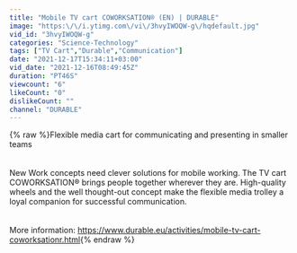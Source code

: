 ```yaml
---
title: "Mobile TV cart COWORKSATION® (EN) | DURABLE"
image: "https:\/\/i.ytimg.com\/vi\/3hvyIWOQW-g\/hqdefault.jpg"
vid_id: "3hvyIWOQW-g"
categories: "Science-Technology"
tags: ["TV Cart","Durable","Communication"]
date: "2021-12-17T15:34:11+03:00"
vid_date: "2021-12-16T08:49:45Z"
duration: "PT46S"
viewcount: "6"
likeCount: "0"
dislikeCount: ""
channel: "DURABLE"
---
```

{% raw %}Flexible media cart for communicating and presenting in smaller teams<br /><br /><br />New Work concepts need clever solutions for mobile working. The TV cart COWORKSATION® brings people together wherever they are. High-quality wheels and the well thought-out concept make the flexible media trolley a loyal companion for successful communication.<br /><br /><br />More information: <a rel="nofollow" target="blank" href="https://www.durable.eu/activities/mobile-tv-cart-coworksationr.html">https://www.durable.eu/activities/mobile-tv-cart-coworksationr.html</a>{% endraw %}
